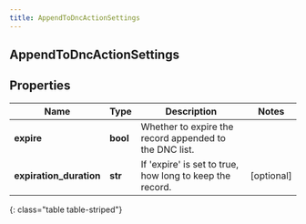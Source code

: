 ```yaml
---
title: AppendToDncActionSettings
---
```

## AppendToDncActionSettings

## Properties

|Name | Type | Description | Notes|
|------------ | ------------- | ------------- | -------------|
| **expire** | **bool** | Whether to expire the record appended to the DNC list. | |
| **expiration_duration** | **str** | If &#39;expire&#39; is set to true, how long to keep the record. | [optional] |
{: class="table table-striped"}


